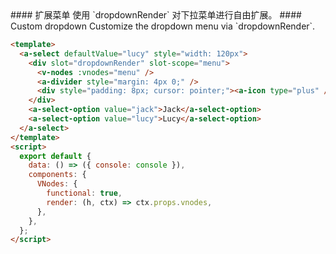 <cn>
#### 扩展菜单
使用 `dropdownRender` 对下拉菜单进行自由扩展。
</cn>

<us>
#### Custom dropdown
Customize the dropdown menu via `dropdownRender`.
</us>

```html
<template>
  <a-select defaultValue="lucy" style="width: 120px">
    <div slot="dropdownRender" slot-scope="menu">
      <v-nodes :vnodes="menu" />
      <a-divider style="margin: 4px 0;" />
      <div style="padding: 8px; cursor: pointer;"><a-icon type="plus" /> Add item</div>
    </div>
    <a-select-option value="jack">Jack</a-select-option>
    <a-select-option value="lucy">Lucy</a-select-option>
  </a-select>
</template>
<script>
  export default {
    data: () => ({ console: console }),
    components: {
      VNodes: {
        functional: true,
        render: (h, ctx) => ctx.props.vnodes,
      },
    },
  };
</script>
```
